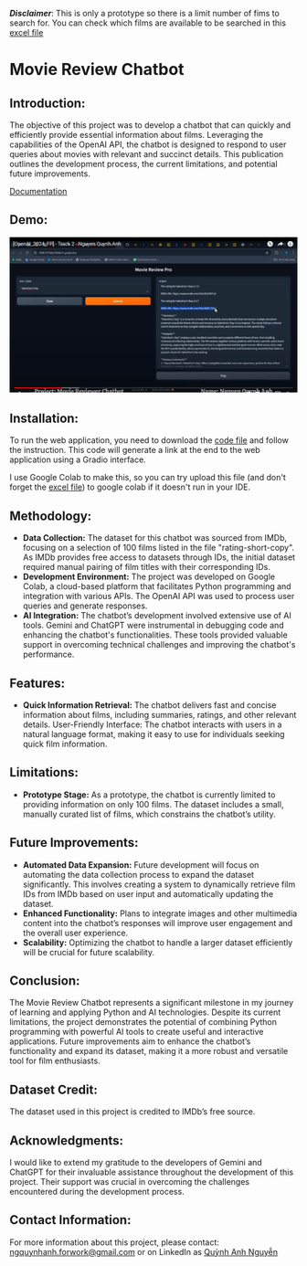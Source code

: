 ***Disclaimer***: This is only a prototype so there is a limit number of fims to search for. You can check which films are available to be searched in this [excel file](https://github.com/quynhanh010106/movie_review_bot/blob/main/rating-short%20-%20Copy.xlsx)

# Movie Review Chatbot

## Introduction:

The objective of this project was to develop a chatbot that can quickly and efficiently provide essential information about films. Leveraging the capabilities of the OpenAI API, the chatbot is designed to respond to user queries about movies with relevant and succinct details. This publication outlines the development process, the current limitations, and potential future improvements.

[Documentation](https://docs.google.com/document/d/1D4WnBWnADgN_aBQ1ziurc1AYA_gxQpQxybC_ayRNqS4/edit?usp=drive_link)

## Demo:

[![Watch the video](https://github.com/quynhanh010106/movie_review_bot/blob/main/moviereviewchatbot.png)](https://www.youtube.com/watch?v=NhGjFRmOusU)

## Installation:
To run the web application, you need to download the [code file](https://github.com/quynhanh010106/movie_review_bot/blob/main/movie_review_bot.py) and follow the instruction. This code will generate a link at the end to the web application using a Gradio interface.

I use Google Colab to make this, so you can try upload this file (and don't forget the [excel file](https://github.com/quynhanh010106/movie_review_bot/blob/main/rating-short%20-%20Copy.xlsx)) to google colab if it doesn't run in your IDE.

## Methodology:
- **Data Collection:** The dataset for this chatbot was sourced from IMDb, focusing on a selection of 100 films listed in the file "rating-short-copy". As IMDb provides free access to datasets through IDs, the initial dataset required manual pairing of film titles with their corresponding IDs.
- **Development Environment:** The project was developed on Google Colab, a cloud-based platform that facilitates Python programming and integration with various APIs. The OpenAI API was used to process user queries and generate responses.
- **AI Integration:** The chatbot’s development involved extensive use of AI tools. Gemini and ChatGPT were instrumental in debugging code and enhancing the chatbot's functionalities. These tools provided valuable support in overcoming technical challenges and improving the chatbot's performance.

## Features:
- **Quick Information Retrieval:** The chatbot delivers fast and concise information about films, including summaries, ratings, and other relevant details.
User-Friendly Interface: The chatbot interacts with users in a natural language format, making it easy to use for individuals seeking quick film information.

## Limitations:
- **Prototype Stage:** As a prototype, the chatbot is currently limited to providing information on only 100 films. The dataset includes a small, manually curated list of films, which constrains the chatbot’s utility.

## Future Improvements:
- **Automated Data Expansion:** Future development will focus on automating the data collection process to expand the dataset significantly. This involves creating a system to dynamically retrieve film IDs from IMDb based on user input and automatically updating the dataset.
- **Enhanced Functionality:** Plans to integrate images and other multimedia content into the chatbot’s responses will improve user engagement and the overall user experience.
- **Scalability:** Optimizing the chatbot to handle a larger dataset efficiently will be crucial for future scalability.

## Conclusion:
The Movie Review Chatbot represents a significant milestone in my journey of learning and applying Python and AI technologies. Despite its current limitations, the project demonstrates the potential of combining Python programming with powerful AI tools to create useful and interactive applications. Future improvements aim to enhance the chatbot’s functionality and expand its dataset, making it a more robust and versatile tool for film enthusiasts.

## Dataset Credit: 
The dataset used in this project is credited to IMDb’s free source.

## Acknowledgments:
I would like to extend my gratitude to the developers of Gemini and ChatGPT for their invaluable assistance throughout the development of this project. Their support was crucial in overcoming the challenges encountered during the development process.

## Contact Information:
For more information about this project, please contact: ngquynhanh.forwork@gmail.com or on LinkedIn as [Quỳnh Anh Nguyễn](https://www.linkedin.com/in/anh-nguyenquynh/)
